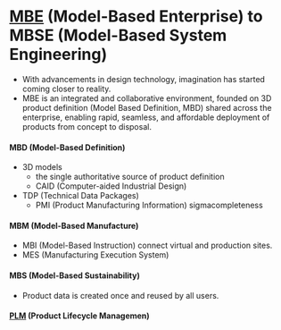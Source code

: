 # [MBE] (Model-Based Enterprise) to MBSE (Model-Based System Engineering)

- With advancements in design technology, imagination has started coming closer to reality.
- MBE is an integrated and collaborative environment, founded on 3D product definition (Model Based Definition, MBD) shared across the enterprise, enabling rapid, seamless, and affordable deployment of products from concept to disposal.

#### MBD (Model-Based Definition)

- 3D models
  - the single authoritative source of product definition
  - CAID (Computer-aided Industrial Design)
- TDP (Technical Data Packages)
  - PMI (Product Manufacturing Information) sigmacompleteness

#### MBM (Model-Based Manufacture)

- MBI (Model-Based Instruction) connect virtual and production sites.
- MES (Manufacturing Execution System)

#### MBS (Model-Based Sustainability)

- Product data is created once and reused by all users.

#### [PLM] (Product Lifecycle Managemen)



[MBE]:https://model-based-enterprise.org

[PLM]:http://www.thefullwiki.org/Product_Lifecycle_Management